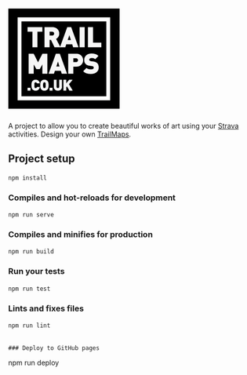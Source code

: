 # ![TrailMaps.co.uk](src/assets/logo.png)

A project to allow you to create beautiful works of art using your [Strava](https://www.strava.com) activities.
Design your own [TrailMaps](https://trailmaps.co.uk).

## Project setup

```
npm install
```

### Compiles and hot-reloads for development

```
npm run serve
```

### Compiles and minifies for production

```
npm run build
```

### Run your tests

```
npm run test
```

### Lints and fixes files

```
npm run lint
```
```

### Deploy to GitHub pages

```
npm run deploy
```
